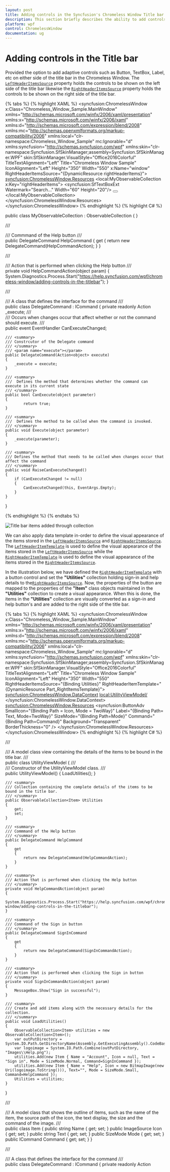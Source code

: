 ```yaml
---
layout: post
title: Adding controls in the Syncfusion's Chromeless Window Title bar
description: This section briefly describes the ability to add controls in Syncfusion's Chromeless Window Title bar.
platform: wpf
control: ChromelessWindow
documentation: ug
---
```

# Adding controls in the Title bar

Provided the option to add adaptive controls such as Button, TextBox, Label, etc on either side of the title bar in the Chromeless Window. The [`LeftHeaderItemsSource`](https://help.syncfusion.com/cr/wpf/Syncfusion.Shared.Wpf~Syncfusion.Windows.Shared.ChromelessWindow~LeftHeaderItemsSource.html) property holds the controls to be shown on the left side of the title bar likewise the [`RightHeaderItemsSource`](https://help.syncfusion.com/cr/wpf/Syncfusion.Shared.Wpf~Syncfusion.Windows.Shared.ChromelessWindow~RightHeaderItemsSource.html) property holds the controls to be shown on the right side of the title bar.

{% tabs %}
{% highlight XAML %}
<syncfusion:ChromelessWindow x:Class="Chromeless_Window_Sample.MainWindow"
        xmlns="http://schemas.microsoft.com/winfx/2006/xaml/presentation"
        xmlns:x="http://schemas.microsoft.com/winfx/2006/xaml"
        xmlns:d="http://schemas.microsoft.com/expression/blend/2008"
        xmlns:mc="http://schemas.openxmlformats.org/markup-compatibility/2006"
        xmlns:local="clr-namespace:Chromeless_Window_Sample"
        mc:Ignorable="d" xmlns:syncfusion="http://schemas.syncfusion.com/wpf"
        xmlns:skin="clr-namespace:Syncfusion.SfSkinManager;assembly=Syncfusion.SfSkinManager.WPF"
        skin:SfSkinManager.VisualStyle="Office2016Colorful" TitleTextAlignment="Left"
        Title="Chromeless Window Sample" IconAlignment="Left" Height="350" Width="550" x:Name="window"
         RightHeaderItemsSource="{DynamicResource rightHeaderItems}">
    <syncfusion:ChromelessWindow.Resources>
        <local:MyObservableCollection x:Key="rightHeaderItems">
            <syncfusion:SfTextBoxExt Watermark="Search..." Width="60" Height="20"/>
            <Button x:Name="help" Width="22" Height="22" Background="Transparent" Command="{Binding Path=HelpCommand, ElementName=window}" BorderThickness="0" >
                <Path Data="M3.9400001,13.238 L5.5349999,13.238 5.5349999,14.833 3.9400001,14.833 z M4.7539988,0 C6.2060028,8.8817842E-16 7.3750015,0.39599991 8.2300044,1.1770003 9.0749989,1.9500008 9.5039998,2.8959999 9.5039998,3.9900017 9.5039998,4.6220016 9.3539982,5.2110023 9.0599995,5.743 8.7549992,6.2900009 8.1419993,6.9750023 7.2350021,7.7770004 6.5800033,8.3570023 6.1620041,8.7770004 5.9580017,9.0590019 5.7429972,9.3530006 5.5830012,9.6930008 5.4789973,10.070999 5.3929988,10.394001 5.3399974,10.871002 5.3170024,11.521999 L4.0500041,11.521999 C4.0479975,11.409 4.0459986,11.316002 4.0459986,11.244999 4.0459986,10.528 4.1480036,9.9029999 4.3499995,9.387001 4.4899989,9.0110016 4.7289973,8.618 5.0599986,8.2180023 5.310998,7.9189987 5.7679992,7.4770012 6.4180008,6.9049988 7.1190048,6.2859993 7.5660034,5.7989998 7.7829991,5.4169998 8.0100032,5.0200005 8.1240016,4.5839996 8.1240016,4.1189995 8.1240016,3.288002 7.796999,2.5480003 7.1510025,1.9220008 6.5110031,1.2989998 5.7139979,0.98400116&#xd;&#xa;4.784997,0.9840011 3.8870018,0.98400116 3.1250005,1.2709999 2.5199972,1.8380011 1.9710011,2.3500004 1.5930027,3.1230011 1.3939974,4.1389999 L0,3.9729996 C0.19999708,2.7350006 0.6869967,1.7670002 1.4499972,1.0950012 2.2720037,0.36900139 3.3850029,8.8817842E-16 4.7539988,0 z" 
                      Fill="#FF595858" HorizontalAlignment="Left" Height="11" Stretch="Fill" VerticalAlignment="Top" Width="7.504" />
            </Button>
        </local:MyObservableCollection>
    </syncfusion:ChromelessWindow.Resources>
    <Grid>
    </Grid>
</syncfusion:ChromelessWindow>
{% endhighlight %}
{% highlight C# %}

public class MyObservableCollection : ObservableCollection<object> { }

/// <summary>
/// Commmand of the Help button
/// </summary>
public DelegateCommand HelpCommand
{
    get
    {
        return new DelegateCommand(HelpCommandAction);
    }
}

/// <summary>
/// Action that is performed when clicking the Help button
/// </summary>
private void HelpCommandAction(object param)
{
    System.Diagnostics.Process.Start("https://help.syncfusion.com/wpf/chromeless-window/adding-controls-in-the-titlebar");
}

/// <summary>
/// A class that defines the interface for the command
/// </summary>
public class DelegateCommand : ICommand
{
    private readonly Action<object> _execute;
    /// <summary>
    /// Occurs when changes occur that affect whether or not the command should execute.
    /// </summary>
    public event EventHandler CanExecuteChanged;

    /// <summary>
    /// Constrcutor of the Delegate command
    /// </summary>
    /// <param name="execute"></param>
    public DelegateCommand(Action<object> execute)
    {
        _execute = execute;
    }

    /// <summary>
    ///  Defines the method that determines whether the command can execute in its current state
    /// </summary>
    public bool CanExecute(object parameter)
    {
            return true;
    }

    /// <summary>
    ///  Defines the method to be called when the command is invoked.
    /// </summary>
    public void Execute(object parameter)
    {
        _execute(parameter);
    }

    /// <summary>
    /// Defines the method that needs to be called when changes occur that affect the command
    /// </summary>
    public void RaiseCanExecuteChanged()
    {
        if (CanExecuteChanged != null)
        {
            CanExecuteChanged(this, EventArgs.Empty);
        }
    }
}

{% endhighlight %}
{% endtabs %}

![Title bar items added through collection](Getting-Started_images/Title-bar-items-using-collection.png)

We can also apply data template in-order to define the visual appearance of the items stored in the [`LeftHeaderItemsSource`](https://help.syncfusion.com/cr/wpf/Syncfusion.Shared.Wpf~Syncfusion.Windows.Shared.ChromelessWindow~LeftHeaderItemsSource.html) and [`RightHeaderItemsSource`](https://help.syncfusion.com/cr/wpf/Syncfusion.Shared.Wpf~Syncfusion.Windows.Shared.ChromelessWindow~RightHeaderItemsSource.html). The [`LeftHeaderItemTemplate`](https://help.syncfusion.com/cr/wpf/Syncfusion.Shared.Wpf~Syncfusion.Windows.Shared.ChromelessWindow~LeftHeaderItemTemplate.html) is used to define the visual appearance of the items stored in the [`LeftHeaderItemsSource`](https://help.syncfusion.com/cr/wpf/Syncfusion.Shared.Wpf~Syncfusion.Windows.Shared.ChromelessWindow~LeftHeaderItemsSource.html) while the [`RightHeaderItemTemplate`](https://help.syncfusion.com/cr/wpf/Syncfusion.Shared.Wpf~Syncfusion.Windows.Shared.ChromelessWindow~RightHeaderItemTemplate.html) is used to define the visual appearance of the items stored in the [`RightHeaderItemsSource`](https://help.syncfusion.com/cr/wpf/Syncfusion.Shared.Wpf~Syncfusion.Windows.Shared.ChromelessWindow~RightHeaderItemsSource.html).

In the illustration below, we have defined the [`RightHeaderItemTemplate`](https://help.syncfusion.com/cr/wpf/Syncfusion.Shared.Wpf~Syncfusion.Windows.Shared.ChromelessWindow~RightHeaderItemTemplate.html) with a button control and set the **"Utilities"** collection holding sign-in and help details to the[`RightHeaderItemsSource`](https://help.syncfusion.com/cr/wpf/Syncfusion.Shared.Wpf~Syncfusion.Windows.Shared.ChromelessWindow~RightHeaderItemsSource.html). Now, the properties of the button are mapped to the properties of the **"Item"** class objects maintained in the **"Utilities"** collection to create a visual appearance. When this is done, the items in the **"Utilities"** collection are visually converted as a sign-in and help button's and are added to the right side of the title bar.

{% tabs %}
{% highlight XAML %}
<syncfusion:ChromelessWindow x:Class="Chromeless_Window_Sample.MainWindow"
        xmlns="http://schemas.microsoft.com/winfx/2006/xaml/presentation"
        xmlns:x="http://schemas.microsoft.com/winfx/2006/xaml"
        xmlns:d="http://schemas.microsoft.com/expression/blend/2008"
        xmlns:mc="http://schemas.openxmlformats.org/markup-compatibility/2006"
        xmlns:local="clr-namespace:Chromeless_Window_Sample"
        mc:Ignorable="d" xmlns:syncfusion="http://schemas.syncfusion.com/wpf"
        xmlns:skin="clr-namespace:Syncfusion.SfSkinManager;assembly=Syncfusion.SfSkinManager.WPF"
        skin:SfSkinManager.VisualStyle="Office2016Colorful" TitleTextAlignment="Left"
        Title="Chromeless Window Sample" IconAlignment="Left" Height="350" Width="550"
        RightHeaderItemsSource="{Binding Utilities}" RightHeaderItemTemplate="{DynamicResource Part_RightItemsTemplate}">
    <syncfusion:ChromelessWindow.DataContext>
        <local:UtilityViewModel/>
    </syncfusion:ChromelessWindow.DataContext>
    <syncfusion:ChromelessWindow.Resources>
        <DataTemplate x:Key="Part_RightItemsTemplate">
            <Grid>
                <syncfusion:ButtonAdv SmallIcon="{Binding Path = Icon, Mode = TwoWay}" Label="{Binding Path= Text, Mode=TwoWay}" SizeMode="{Binding Path=Mode}" Command="{Binding Path=Command}" Background="Transparent" BorderThickness="0" />
            </Grid>
        </DataTemplate>
    </syncfusion:ChromelessWindow.Resources>
    <Grid>
    </Grid>
</syncfusion:ChromelessWindow>
{% endhighlight %}
{% highlight C# %}

/// <summary>
/// A model class view containing the details of the items to be bound in the title bar.
/// </summary>
public class UtilityViewModel
{
    /// <summary>
    /// Constructor of the UtilityViewModel class.
    /// </summary>
    public UtilityViewModel()
    {
        LoadUtilities();
    }

    /// <summary>
    /// Collection containing the complete details of the items to be bound in the title bar.
    /// </summary>
    public ObservableCollection<Item> Utilities
    {
        get;
        set;
    }

    /// <summary>
    /// Commmand of the Help button
    /// </summary>
    public DelegateCommand HelpCommand
    {
        get
        {
            return new DelegateCommand(HelpCommandAction);
        }
    }

    /// <summary>
    /// Action that is performed when clicking the Help button
    /// </summary>
    private void HelpCommandAction(object param)
    {
        System.Diagnostics.Process.Start("https://help.syncfusion.com/wpf/chromeless-window/adding-controls-in-the-titlebar");
    }

    /// <summary>
    /// Commmand of the Sign in button
    /// </summary>
    public DelegateCommand SignInCommand
    {
        get
        {
            return new DelegateCommand(SignInCommandAction);
        }
    }

    /// <summary>
    /// Action that is performed when clicking the Sign in button
    /// </summary>
    private void SignInCommandAction(object param)
    {
        MessageBox.Show("Sign in successful");
    }

    /// <summary>
    /// Create and add items along with the necessary details for the collection.
    /// </summary>
    public void LoadUtilities()
    {
        ObservableCollection<Item> utilities = new ObservableCollection<Item>();
        var outPutDirectory = System.IO.Path.GetDirectoryName(Assembly.GetExecutingAssembly().CodeBase);
        var logoimage = System.IO.Path.Combine(outPutDirectory, "Images\\Help.png");
        utilities.Add(new Item { Name = "Account", Icon = null, Text = "Sign in", Mode = SizeMode.Normal, Command=SignInCommand });
        utilities.Add(new Item { Name = "Help", Icon = new BitmapImage(new Uri(logoimage.ToString())), Text="", Mode = SizeMode.Small, Command=HelpCommand });
        Utilities = utilities;
    }
}

/// <summary>
/// A model class that shows the outline of items, such as the name of the item, the source path of the icon, the text display, the size and the command of the image.
/// </summary>
public class Item
{
    public string Name
    {
        get; set;
    }
    public ImageSource Icon
    {
        get; set;
    }
    public string Text
    {
        get; set;
    }
    public SizeMode Mode
    {
        get; set;
    }
    public ICommand Command
    {
        get; set;
    }
}

/// <summary>
/// A class that defines the interface for the command
/// </summary>
public class DelegateCommand : ICommand
{
    private readonly Action<object> _execute;
    /// <summary>
    /// Occurs when changes occur that affect whether or not the command should execute.
    /// </summary>
    public event EventHandler CanExecuteChanged;

    /// <summary>
    /// Constrcutor of the Delegate command
    /// </summary>
    /// <param name="execute"></param>
    public DelegateCommand(Action<object> execute)
    {
        _execute = execute;
    }

    /// <summary>
    ///  Defines the method that determines whether the command can execute in its current state
    /// </summary>
    public bool CanExecute(object parameter)
    {
            return true;
    }

    /// <summary>
    ///  Defines the method to be called when the command is invoked.
    /// </summary>
    public void Execute(object parameter)
    {
        _execute(parameter);
    }

    /// <summary>
    /// Defines the method that needs to be called when changes occur that affect the command
    /// </summary>
    public void RaiseCanExecuteChanged()
    {
        if (CanExecuteChanged != null)
        {
            CanExecuteChanged(this, EventArgs.Empty);
        }
    }
}




{% endhighlight %}
{% endtabs %}

![Template applied to the items source](Getting-Started_images/Title-bar-items-using-Template.png)